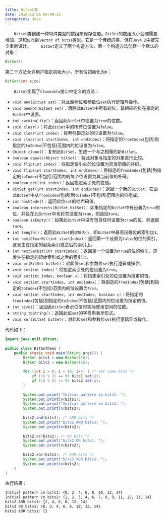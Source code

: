 ```yaml
---
title: Bitset类
date: 2018-12-26 09:49:13
categories: Java
---
```

&emsp;&emsp;`Bitset`类创建一种特殊类型的数组来保存位值。`BitSet`的数组大小会随需要增加，这和`位向量`(`vector of bits`)类似。它是一个传统的类，但在`Java 2`中被完全重新设计。
&emsp;&emsp;`BitSet`定义了两个构造方法，第一个构造方法创建一个默认的对象：

``` java
BitSet()
```

第二个方法允许用户指定初始大小，所有位初始化为`0`：

``` java
BitSet(int size)
```

&emsp;&emsp;`BitSet`实现了`Cloneable`接口中定义的方法：

- `void and(BitSet set)`：对此目标位和参数位`set`执行逻辑与操作。
- `void andNot(BitSet set)`：清除此`BitSet`中所有的位，其相应的位在指定的`BitSet`中设置。
- `int cardinality()`：返回此`BitSet`中设置为`true`的位数。
- `void clear()`：将此`BitSet`中的所有位设置为`false`。
- `void clear(int index)`：将索引指定处的位设置为`false`。
- `void clear(int startIndex, int endIndex)`：将指定的`fromIndex`(包括)到指定的`toIndex`(不包括)范围内的位设置为`false`。
- `Object clone()`：复制此`BitSet`，生成一个与之相等的新`BitSet`。
- `boolean equals(Object bitSet)`：将此对象与指定的对象进行比较。
- `void flip(int index)`：将指定索引处的位设置为其当前值的补码。
- `void flip(int startIndex, int endIndex)`：将指定的`fromIndex`(包括)到指定的`toIndex`(不包括)范围内的每个位设置为其当前值的补码。
- `boolean get(int index)`：返回指定索引处的位值。
- `BitSet get(int startIndex, int endIndex)`：返回一个新的`BitSet`，它由此`BitSet`中从`fromIndex`(包括)到`toIndex`(不包括)范围内的位组成。
- `int hashCode()`：返回此位`set`的哈希码值。
- `boolean intersects(BitSet bitSet)`：如果指定的`BitSet`中有设置为`true`的位，并且在此`BitSet`中也将其设置为`true`，则返回`ture`。
- `boolean isEmpty()`：如果此`BitSet`中没有包含任何设置为`true`的位，则返回`ture`。
- `int length()`：返回此`BitSet`的`逻辑大小`，即`BitSet`中最高设置位的索引加`1`。
- `int nextClearBit(int startIndex)`：返回第一个设置为`false`的位的索引，这发生在指定的起始索引或之后的索引上。
- `int nextSetBit(int startIndex)`：返回第一个设置为`true`的位的索引，这发生在指定的起始索引或之后的索引上。
- `void or(BitSet bitSet)`：对此位`set`和参数位`set`执行逻辑或操作。
- `void set(int index)`：将指定索引处的位设置为`true`。
- `void set(int index, boolean v)`：将指定索引处的位设置为指定的值。
- `void set(int startIndex, int endIndex)`：将指定的`fromIndex`(包括)到指定的`toIndex`(不包括)范围内的位设置为`true`。
- `void set(int startIndex, int endIndex, boolean v)`：将指定的`fromIndex`(包括)到指定的`toIndex`(不包括)范围内的位设置为指定的值。
- `int size()`：返回此`BitSet`表示位值时实际使用空间的位数。
- `String toString()`：返回此位`set`的字符串表示形式。
- `void xor(BitSet bitSet)`：对此位`set`和参数位`set`执行逻辑异或操作。

代码如下：

``` java
import java.util.BitSet;
​
public class BitSetDemo {​
    public static void main(String args[]) {
        BitSet bits1 = new BitSet(16);
        BitSet bits2 = new BitSet(16);
​
        for (int i = 0; i < 16; i++) { /* set some bits */
            if ((i % 2) == 0) bits1.set(i);
            if ((i % 5) != 0) bits2.set(i);
        }
​
        System.out.print("Initial pattern in bits1: ");
        System.out.println(bits1);
        System.out.print("Initial pattern in bits2: ");
        System.out.println(bits2);
​
        bits2.and(bits1); /* AND bits */
        System.out.print("bits2 AND bits1: ");
        System.out.println(bits2);
​
        bits2.or(bits1); /* OR bits */
        System.out.print("bits2 OR bits1: ");
        System.out.println(bits2);
​
        bits2.xor(bits1); /* XOR bits */
        System.out.print("bits2 XOR bits1: ");
        System.out.println(bits2);
    }
}
```

执行结果：

``` bash
Initial pattern in bits1: {0, 2, 4, 6, 8, 10, 12, 14}
Initial pattern in bits2: {1, 2, 3, 4, 6, 7, 8, 9, 11, 12, 13, 14}
bits2 AND bits1: {2, 4, 6, 8, 12, 14}
bits2 OR bits1: {0, 2, 4, 6, 8, 10, 12, 14}
bits2 XOR bits1: {}
```